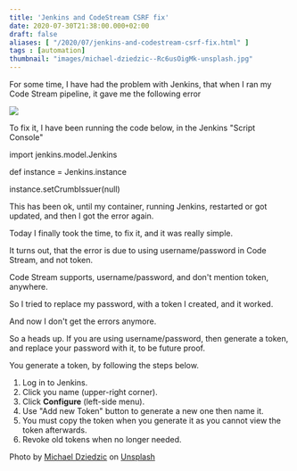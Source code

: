 ```yaml
---
title: 'Jenkins and CodeStream CSRF fix'
date: 2020-07-30T21:38:00.000+02:00
draft: false
aliases: [ "/2020/07/jenkins-and-codestream-csrf-fix.html" ]
tags : [automation]
thumbnail: "images/michael-dziedzic--Rc6usOigMk-unsplash.jpg"
---
```

For some time, I have had the problem with Jenkins, that when I ran my Code Stream pipeline, it gave me the following error 

[![](https://1.bp.blogspot.com/-BRpc30hcMVE/XyMfwKhdNOI/AAAAAAACP3c/Iq-QLTGWSSA1jgaZLJBO294lPOSv7It4ACLcBGAsYHQ/w400-h130/Sk%25C3%25A6rmbillede%2B2020-07-30%2Bkl.%2B21.29.45.png)](https://1.bp.blogspot.com/-BRpc30hcMVE/XyMfwKhdNOI/AAAAAAACP3c/Iq-QLTGWSSA1jgaZLJBO294lPOSv7It4ACLcBGAsYHQ/s930/Sk%25C3%25A6rmbillede%2B2020-07-30%2Bkl.%2B21.29.45.png)

To fix it, I have been running the code below, in the Jenkins "Script Console" 

  

import jenkins.model.Jenkins

def instance = Jenkins.instance

instance.setCrumbIssuer(null)

  

This has been ok, until my container, running Jenkins, restarted or got updated, and then I got the error again.

  

Today I finally took the time, to fix it, and it was really simple.

  

It turns out, that the error is due to using username/password in Code Stream, and not token.

  

Code Stream supports, username/password, and don't mention token, anywhere.

So I tried to replace my password, with a token I created, and it worked.

  

And now I don't get the errors anymore.

  

So a heads up. If you are using username/password, then generate a token, and replace your password with it, to be future proof.

  

You generate a token, by following the steps below.

  

1.  Log in to Jenkins.
2.  Click you name (upper-right corner).
3.  Click **Configure** (left-side menu).
4.  Use "Add new Token" button to generate a new one then name it.
5.  You must copy the token when you generate it as you cannot view the token afterwards.
6.  Revoke old tokens when no longer needed.

<span>Photo by <a href="https://unsplash.com/@lazycreekimages?utm_source=unsplash&amp;utm_medium=referral&amp;utm_content=creditCopyText">Michael Dziedzic</a> on <a href="https://unsplash.com/s/photos/fix?utm_source=unsplash&amp;utm_medium=referral&amp;utm_content=creditCopyText">Unsplash</a></span>